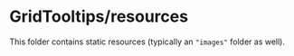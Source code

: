 # GridTooltips/resources

This folder contains static resources (typically an `"images"` folder as well).

